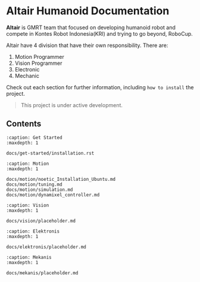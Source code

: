 # Altair Humanoid Documentation

**Altair** is GMRT team that focused on developing humanoid robot and  compete in Kontes Robot Indonesia(KRI) and trying to go beyond, RoboCup.

Altair have 4 division that have their own responsibility. There are:

1. Motion Programmer
2. Vision Programmer
3. Electronic
4. Mechanic

Check out each section for further information, including
`how to install` the project.

> This project is under active development.

## Contents

```{toctree}
:caption: Get Started
:maxdepth: 1

docs/get-started/installation.rst
```

```{toctree}
:caption: Motion
:maxdepth: 1

docs/motion/noetic_Installation_Ubuntu.md
docs/motion/tuning.md
docs/motion/simulation.md
docs/motion/dynamixel_controller.md
```

```{toctree}
:caption: Vision
:maxdepth: 1

docs/vision/placeholder.md
```

```{toctree}
:caption: Elektronis
:maxdepth: 1

docs/elektronis/placeholder.md
```

```{toctree}
:caption: Mekanis
:maxdepth: 1

docs/mekanis/placeholder.md
```
